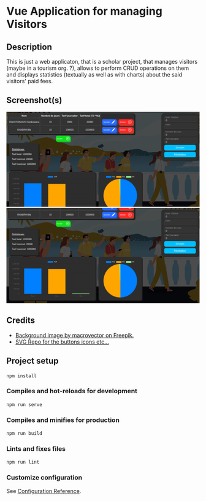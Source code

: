 # Vue Application for managing Visitors
## Description
This is just a web applicaton, that is a scholar project, that manages visitors (maybe in a tourism org. ?), allows to perform CRUD operations on them and displays statistics (textually as well as with charts) about the said visitors' paid fees.

## Screenshot(s)
![Current state of the project](screenshots/001.png)
![Current state of the project](screenshots/002.png)

## Credits
* [Background image by macrovector on Freepik.](https://www.freepik.com/free-vector/guide-sightseeing-background-with-tourist-attraction-symbols-flat-vector-illsutration_41684701.htm#fromView=search&page=1&position=28&uuid=299cfb93-5e12-4388-ab90-c91e1cbce89d)
* [SVG Repo for the buttons icons etc...](svgrepo.com)

## Project setup
```
npm install
```

### Compiles and hot-reloads for development
```
npm run serve
```

### Compiles and minifies for production
```
npm run build
```

### Lints and fixes files
```
npm run lint
```

### Customize configuration
See [Configuration Reference](https://cli.vuejs.org/config/).
